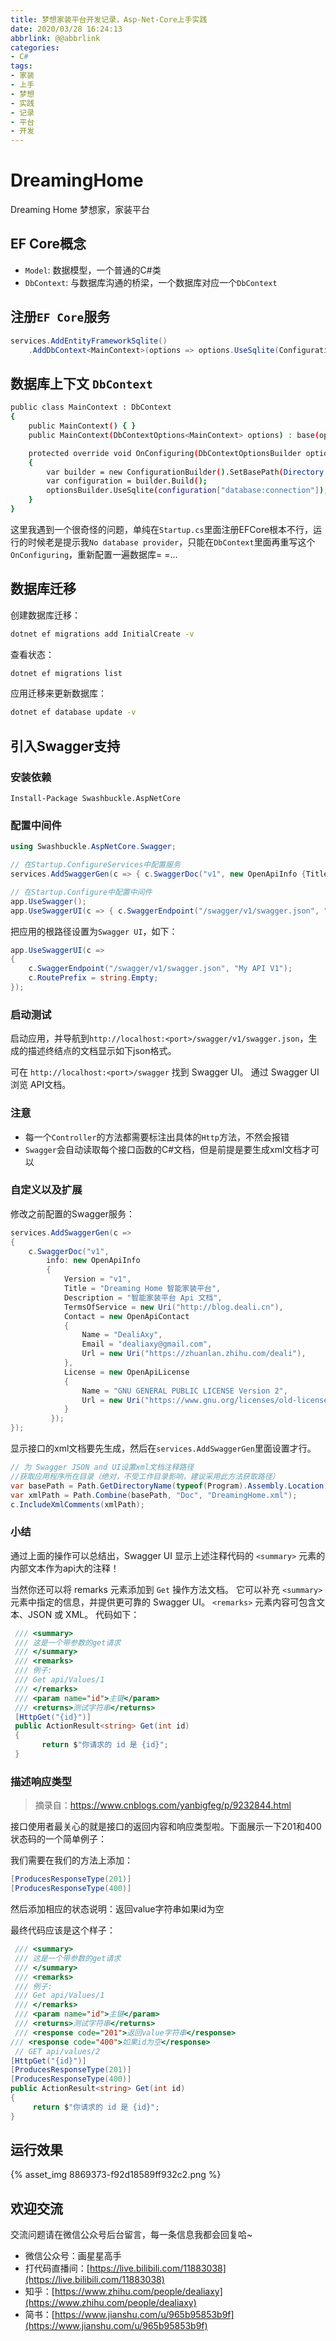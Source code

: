 ```yaml
---
title: 梦想家装平台开发记录，Asp-Net-Core上手实践
date: 2020/03/28 16:24:13
abbrlink: @@abbrlink
categories:
- C#
tags:
- 家装
- 上手
- 梦想
- 实践
- 记录
- 平台
- 开发
---
```

# DreamingHome
Dreaming Home 梦想家，家装平台

## EF Core概念
- `Model`: 数据模型，一个普通的C#类
- `DbContext`: 与数据库沟通的桥梁，一个数据库对应一个`DbContext`

## 注册`EF Core`服务
```c#
services.AddEntityFrameworkSqlite()
    .AddDbContext<MainContext>(options => options.UseSqlite(Configuration["database:connection"]));
```

## 数据库上下文 `DbContext`
```bash
public class MainContext : DbContext
{
    public MainContext() { }
    public MainContext(DbContextOptions<MainContext> options) : base(options) { }

    protected override void OnConfiguring(DbContextOptionsBuilder optionsBuilder)
    {
        var builder = new ConfigurationBuilder().SetBasePath(Directory.GetCurrentDirectory()).AddJsonFile("appsettings.json");
        var configuration = builder.Build();
        optionsBuilder.UseSqlite(configuration["database:connection"]);
    }
}
```
这里我遇到一个很奇怪的问题，单纯在`Startup.cs`里面注册EFCore根本不行，运行的时候老是提示我`No database provider`，只能在`DbContext`里面再重写这个`OnConfiguring`，重新配置一遍数据库= =...


## 数据库迁移
创建数据库迁移：
```bash
dotnet ef migrations add InitialCreate -v
```

查看状态：
```bash
dotnet ef migrations list
```

应用迁移来更新数据库：
```bash
dotnet ef database update -v
```

## 引入Swagger支持
### 安装依赖
```nuget
Install-Package Swashbuckle.AspNetCore
```

### 配置中间件
```c#
using Swashbuckle.AspNetCore.Swagger;

// 在Startup.ConfigureServices中配置服务
services.AddSwaggerGen(c => { c.SwaggerDoc("v1", new OpenApiInfo {Title = "My Api", Version = "v1"}); });

// 在Startup.Configure中配置中间件
app.UseSwagger();
app.UseSwaggerUI(c => { c.SwaggerEndpoint("/swagger/v1/swagger.json", "My API V1"); });
```

把应用的根路径设置为`Swagger UI`，如下：

```C#
app.UseSwaggerUI(c =>
{
    c.SwaggerEndpoint("/swagger/v1/swagger.json", "My API V1");
    c.RoutePrefix = string.Empty;
});
```

### 启动测试

启动应用，并导航到`http://localhost:<port>/swagger/v1/swagger.json`，生成的描述终结点的文档显示如下json格式。

可在 `http://localhost:<port>/swagger` 找到 Swagger UI。 通过 Swagger UI 浏览 API文档。

### 注意

- 每一个`Controller`的方法都需要标注出具体的`Http`方法，不然会报错
- `Swagger`会自动读取每个接口函数的C#文档，但是前提是要生成xml文档才可以

### 自定义以及扩展

修改之前配置的Swagger服务：

```C#
services.AddSwaggerGen(c =>
{
    c.SwaggerDoc("v1",
        info: new OpenApiInfo
        {
            Version = "v1",
            Title = "Dreaming Home 智能家装平台",
            Description = "智能家装平台 Api 文档",
            TermsOfService = new Uri("http://blog.deali.cn"),
            Contact = new OpenApiContact
            {
                Name = "DealiAxy",
                Email = "dealiaxy@gmail.com",
                Url = new Uri("https://zhuanlan.zhihu.com/deali"),
            },
            License = new OpenApiLicense
            {
                Name = "GNU GENERAL PUBLIC LICENSE Version 2",
                Url = new Uri("https://www.gnu.org/licenses/old-licenses/gpl-2.0.html"),
            }
         });
});
```

显示接口的xml文档要先生成，然后在`services.AddSwaggerGen`里面设置才行。

```C#
// 为 Swagger JSON and UI设置xml文档注释路径
//获取应用程序所在目录（绝对，不受工作目录影响，建议采用此方法获取路径）
var basePath = Path.GetDirectoryName(typeof(Program).Assembly.Location);
var xmlPath = Path.Combine(basePath, "Doc", "DreamingHome.xml");
c.IncludeXmlComments(xmlPath);
```

### 小结

通过上面的操作可以总结出，Swagger UI 显示上述注释代码的 `<summary>` 元素的内部文本作为api大的注释！

当然你还可以将 remarks 元素添加到 `Get` 操作方法文档。 它可以补充 `<summary>` 元素中指定的信息，并提供更可靠的 Swagger UI。 `<remarks>` 元素内容可包含文本、JSON 或 XML。 代码如下：

```C#
 /// <summary>
 /// 这是一个带参数的get请求
 /// </summary>
 /// <remarks>
 /// 例子:
 /// Get api/Values/1
 /// </remarks>
 /// <param name="id">主键</param>
 /// <returns>测试字符串</returns>          
 [HttpGet("{id}")]
 public ActionResult<string> Get(int id)
 {
       return $"你请求的 id 是 {id}";
 }
```

### 描述响应类型

> 摘录自：<https://www.cnblogs.com/yanbigfeg/p/9232844.html>

接口使用者最关心的就是接口的返回内容和响应类型啦。下面展示一下201和400状态码的一个简单例子：

我们需要在我们的方法上添加：
```C#
[ProducesResponseType(201)]
[ProducesResponseType(400)]
```

然后添加相应的状态说明：返回value字符串如果id为空

最终代码应该是这个样子：

```C#
 /// <summary>
 /// 这是一个带参数的get请求
 /// </summary>
 /// <remarks>
 /// 例子:
 /// Get api/Values/1
 /// </remarks>
 /// <param name="id">主键</param>
 /// <returns>测试字符串</returns> 
 /// <response code="201">返回value字符串</response>
/// <response code="400">如果id为空</response>  
 // GET api/values/2
[HttpGet("{id}")]
[ProducesResponseType(201)]
[ProducesResponseType(400)]
public ActionResult<string> Get(int id)
{
     return $"你请求的 id 是 {id}";
}
```

## 运行效果
{% asset_img 8869373-f92d18589ff932c2.png %}


## 欢迎交流
交流问题请在微信公众号后台留言，每一条信息我都会回复哈~
- 微信公众号：画星星高手
- 打代码直播间：[https://live.bilibili.com/11883038](https://live.bilibili.com/11883038)
- 知乎：[https://www.zhihu.com/people/dealiaxy](https://www.zhihu.com/people/dealiaxy)
- 简书：[https://www.jianshu.com/u/965b95853b9f](https://www.jianshu.com/u/965b95853b9f)
